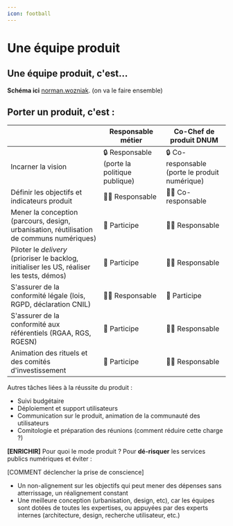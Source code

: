 ```yaml
---
icon: football
---
```


# Une équipe produit

## Une équipe produit, c'est...&#x20;



**Schéma ici** [norman.wozniak](https://app.gitbook.com/u/Ii3Xgcr6QYaz2oHsCNdP26MQ0du2 "mention"). (on va le faire ensemble)



## Porter un produit, c'est :

|                                                                                             | Responsable métier                           | Co-Chef de produit DNUM                        |
| ------------------------------------------------------------------------------------------- | -------------------------------------------- | ---------------------------------------------- |
| Incarner la vision                                                                          | 🔒 Responsable (porte la politique publique) | 🔒 Co-responsable (porte le produit numérique) |
| Définir les objectifs et indicateurs produit                                                | 🙆‍♂️ Responsable                               | 🙆‍♂️ Co-responsable                             |
| Mener la conception (parcours, design, urbanisation, réutilisation de communs numériques)   | 🤝 Participe                                 | 🙆‍♂️ Responsable                                |
| Piloter le _delivery_ (prioriser le backlog, initialiser les US, réaliser les tests, démos) | 🤝 Participe                                 | 🙆‍♂️ Responsable                                |
| S'assurer de la conformité légale (lois, RGPD, déclaration CNIL)                            | 🙆‍♂️ Responsable                               | 🤝 Participe                                  |
| S'assurer de la conformité aux référentiels (RGAA, RGS, RGESN)                              | 🤝 Participe                                 | 🙆‍♂️ Responsable                                |
| Animation des rituels et des comités d'investissement                                       | 🤝 Participe                                 | 🙆‍♂️ Responsable                                |



Autres tâches liées à la réussite du produit :&#x20;

* Suivi budgétaire
* Déploiement et support utilisateurs
* Communication sur le produit, animation de la communauté des utilisateurs
* Comitologie et préparation des réunions (comment réduire cette charge ?)


**\[ENRICHIR]** Pour quoi le mode produit ? Pour **dé-risquer** les services publics numériques et éviter :&#x20;

\[COMMENT déclencher la prise de conscience]

* Un non-alignement sur les objectifs qui peut mener des dépenses sans atterrissage, un réalignement constant&#x20;
* Une meilleure conception (urbanisation, design, etc), car les équipes sont dotées de toutes les expertises, ou appuyées par des experts internes (architecture, design, recherche utilisateur, etc.)
